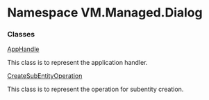 # Namespace VM.Managed.Dialog

### Classes

 [AppHandle](VM.Managed.Dialog.AppHandle.md)

This class is to represent the application handler.

 [CreateSubEntityOperation](VM.Managed.Dialog.CreateSubEntityOperation.md)

This class is to represent the operation for subentity creation.


